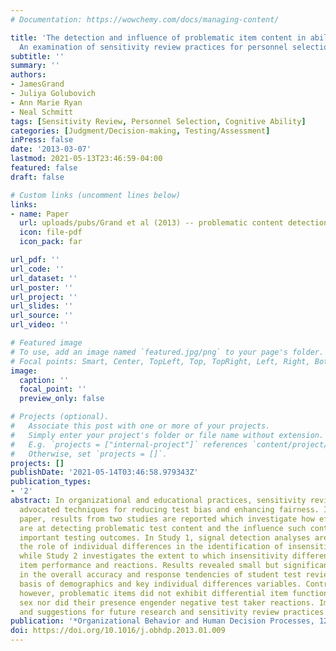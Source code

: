 ```yaml
---
# Documentation: https://wowchemy.com/docs/managing-content/

title: 'The detection and influence of problematic item content in ability tests:
  An examination of sensitivity review practices for personnel selection test development'
subtitle: ''
summary: ''
authors:
- JamesGrand
- Juliya Golubovich
- Ann Marie Ryan
- Neal Schmitt
tags: [Sensitivity Review, Personnel Selection, Cognitive Ability]
categories: [Judgment/Decision-making, Testing/Assessment]
inPress: false
date: '2013-03-07'
lastmod: 2021-05-13T23:46:59-04:00
featured: false
draft: false

# Custom links (uncomment lines below)
links:
- name: Paper
  url: uploads/pubs/Grand et al (2013) -- problematic content detection in sensitivity reviews.pdf
  icon: file-pdf
  icon_pack: far

url_pdf: ''
url_code: ''
url_dataset: ''
url_poster: ''
url_project: ''
url_slides: ''
url_source: ''
url_video: ''

# Featured image
# To use, add an image named `featured.jpg/png` to your page's folder.
# Focal points: Smart, Center, TopLeft, Top, TopRight, Left, Right, BottomLeft, Bottom, BottomRight.
image:
  caption: ''
  focal_point: ''
  preview_only: false

# Projects (optional).
#   Associate this post with one or more of your projects.
#   Simply enter your project's folder or file name without extension.
#   E.g. `projects = ["internal-project"]` references `content/project/deep-learning/index.md`.
#   Otherwise, set `projects = []`.
projects: []
publishDate: '2021-05-14T03:46:58.979343Z'
publication_types:
- '2'
abstract: In organizational and educational practices, sensitivity reviews are commonly
  advocated techniques for reducing test bias and enhancing fairness. In the present
  paper, results from two studies are reported which investigate how effective individuals
  are at detecting problematic test content and the influence such content has on
  important testing outcomes. In Study 1, signal detection analyses are used to examine
  the role of individual differences in the identification of insensitive test items,
  while Study 2 investigates the extent to which insensitivity differentially influences
  item performance and reactions. Results revealed small but significant differences
  in the overall accuracy and response tendencies of student test reviewers on the
  basis of demographics and key individual differences variables. Contrary to predictions
  however, problematic items did not exhibit differential item functioning across
  sex nor did their presence engender negative test taker reactions. Implications
  and suggestions for future research and sensitivity review practices are discussed.
publication: '*Organizational Behavior and Human Decision Processes, 121*, 158-173'
doi: https://doi.org/10.1016/j.obhdp.2013.01.009
---
```

